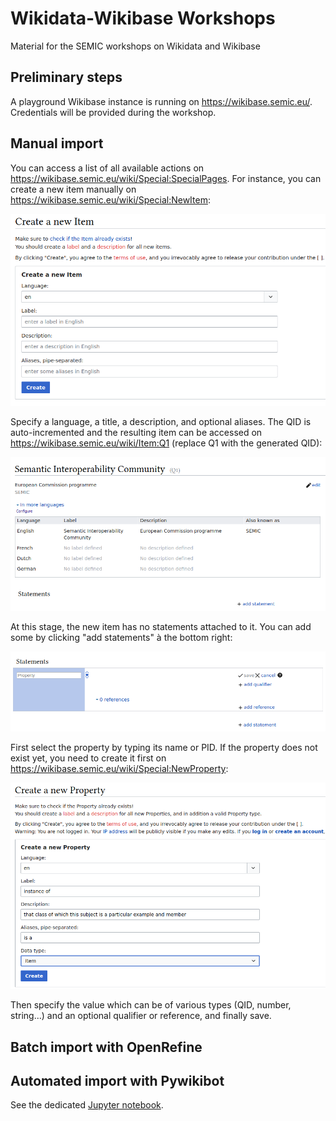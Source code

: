 # Wikidata-Wikibase Workshops

Material for the SEMIC workshops on Wikidata and Wikibase

## Preliminary steps

A playground Wikibase instance is running on <https://wikibase.semic.eu/>. Credentials will be provided during the workshop.

## Manual import

You can access a list of all available actions on <https://wikibase.semic.eu/wiki/Special:SpecialPages>. For instance, you can create a new item manually on <https://wikibase.semic.eu/wiki/Special:NewItem>:

![New Item](/images/wb_new_item.png)

Specify a language, a title, a description, and optional aliases. The QID is auto-incremented and the resulting item can be accessed on <https://wikibase.semic.eu/wiki/Item:Q1> (replace Q1 with the generated QID):

![Q1](/images/wb_q1.png)

At this stage, the new item has no statements attached to it. You can add some by clicking "add statements" à the bottom right:

![Add statement](/images/wb_add_statement.png)

First select the property by typing its name or PID. If the property does not exist yet, you need to create it first on <https://wikibase.semic.eu/wiki/Special:NewProperty>:

![New Property](/images/wb_new_prop.png)

Then specify the value which can be of various types (QID, number, string...) and an optional qualifier or reference, and finally save.

## Batch import with OpenRefine

## Automated import with Pywikibot

See the dedicated [Jupyter notebook](https://colab.research.google.com/github/SEMICeu/Wikibase/blob/main/explore.ipynb).
